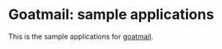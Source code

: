 # Goatmail: sample applications

This is the sample applications for [goatmail](https://github.com/tyabe/goatmail).
